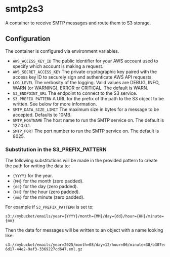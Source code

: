 # smtp2s3
A container to receive SMTP messages and route them to S3 storage.


## Configuration

The container is configured via environment variables.

- `AWS_ACCESS_KEY_ID` The public identifier for your AWS account used to
  specify which account is making a request.
- `AWS_SECRET_ACCESS_KEY` The private cryptographic key paired with the access
  key ID to securely sign and authenticate AWS API requests.
- `LOG_LEVEL` The verbosity of the logging.  Valid values are DEBUG, INFO,
  WARN (or WARNING), ERROR or CRITICAL.  The default is WARN.
- `S3_ENDPOINT_URL` The endpoint to connect to the S3 service.
- `S3_PREFIX_PATTERN` A URL for the prefix of the path to the S3 object to be
  written.  See below for more information.
- `SMTP_DATA_SIZE_LIMIT` The maximum size in bytes for a message to be
  accepted.  Defaults to 10MB.
- `SMTP_HOSTNAME` The host name to run the SMTP service on.  The default is
  127.0.0.1.
- `SMTP_PORT` The port number to run the SMTP service on.  The default is
  8025.

### Substitution in the S3_PREFIX_PATTERN

The following substitutions will be made in the provided pattern to create
the path for writing the data to:
- `{YYYY}` for the year.
- `{MM}` for the month (zero padded).
- `{dd}` for the day (zero padded).
- `{HH}` for the hour (zero padded).
- `{mm}` for the minute (zero padded).

For example if `S3_PREFIX_PATTERN` is set to:

```
s3://mybucket/emails/year={YYYY}/month={MM}/day={dd}/hour={HH}/minute={mm}
```

Then the data for messages will be written to an object with a name looking
like:

```
s3://mybucket/emails/year=2025/month=08/day=12/hour=06/minute=38/b307edd6-6d17-44e2-9af3-3369227cd647.eml.gz
```
